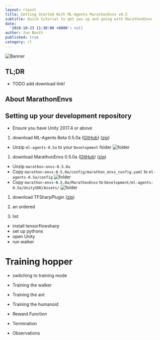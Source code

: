 ```yaml
---
layout: rlpost
title: Getting Started With ML-Agents MarathonEnvs v0.5
subtitle: Quick tutorial to get you up and going with MarathonEnvs
date:
  '2018-10-23 11:30:00 +0800': null
author: Joe Booth
published: true
category: rl
---
```

![Banner](/2018-images/MarathonEnvsBanner.gif)
## TL;DR
* TODO add download link!

## About MarathonEnvs

## Setting up your development repository

* Ensure you have Unity 2017.4 or above


1. download ML-Agents Beta 0.5.0a ([GitHub](https://github.com/Unity-Technologies/ml-agents/releases/tag/0.5.0a)) ([zip](https://github.com/Unity-Technologies/ml-agents/archive/0.5.0a.zip))
 * Unzip `ml-agents-0.5a` to your `Development` folder
 ![folder](/2018-images/v0.5ml-agents-0.5a.png)
1. download MarathonEnvs 0.5.0a ([GitHub](https://github.com/Unity-Technologies/marathon-envs/releases/tag/0.5.0a)) ([zip](https://github.com/Unity-Technologies/marathon-envs/archive/0.5.0a.zip))
 * Unzip `⁨marathon-envs-0.5.0a⁩`
 * Copy `⁨marathon-envs-0.5.0a⁩/config/marathon_envs_config.yaml` to `ml-agents-0.5a⁩/config⁩`
 ![folder](/2018-images/v0.5config.png)
 * Copy `⁨marathon-envs-0.5.0a⁩/MarathonEnvs` to `Development⁩/ml-agents-0.5a/UnitySDK/Assets/⁩`
 ![folder](/2018-images/v0.5assets.png)
1. download TFSharpPlugin ([zip](https://s3.amazonaws.com/unity-ml-agents/0.5/TFSharpPlugin.unitypackage))

 
1. an ordered
1. list
 
 
* install tensorflowsharp
* set up pythons
* open Unity
* run walker

# Training hopper
* switching to training mode

* Training the walker
* Training the ant
* Training the humanoid

 * Reward Function
 * Termination
 * Observations
